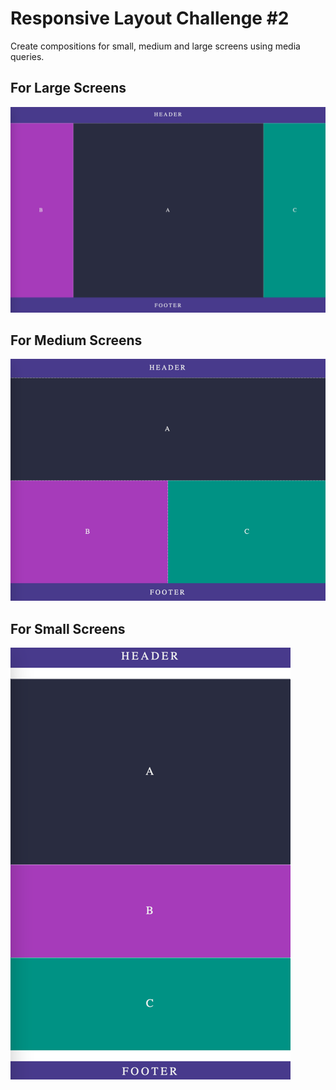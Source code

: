 # Responsive Layout Challenge #2

Create compositions for small, medium and large screens using media queries.

## For Large Screens

![](images/comp2-large.png)

## For Medium Screens

![](images/comp2-medium.png)

## For Small Screens

![](images/comp2-small.png)

